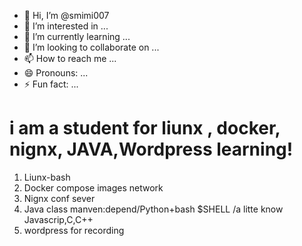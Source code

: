 - 👋 Hi, I’m @smimi007
- 👀 I’m interested in ...
- 🌱 I’m currently learning ...
- 💞️ I’m looking to collaborate on ...
- 📫 How to reach me ...
- 😄 Pronouns: ...
- ⚡ Fun fact: ...

<!---
smimi007/smimi007 is a ✨ special ✨ repository because its `README.md` (this file) appears on your GitHub profile.
You can click the Preview link to take a look at your changes.
--->
# i am a student for liunx , docker, nignx, JAVA,Wordpress learning!

1. Liunx-bash 
2. Docker compose images network
3. Nignx conf sever
4. Java class manven:depend/Python+bash $SHELL /a litte know Javascrip,C,C++
5. wordpress for recording
    

